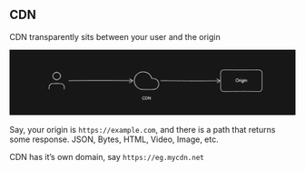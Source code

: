 ## CDN

CDN transparently sits between your user and the origin

![CDN Demonstration](../../Images/Design%20a%20Social%20Media%20Network/cdn.png)

Say, your origin is `https://example.com`, and there is a path that returns some response. JSON, Bytes, HTML, Video, Image, etc.

CDN has it’s own domain, say `https://eg.mycdn.net`
